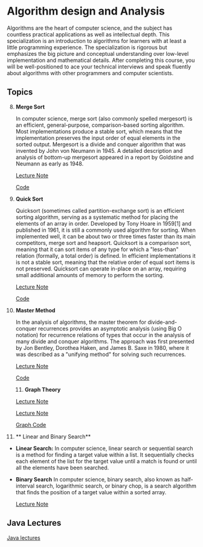 # Algorithm design and Analysis 

Algorithms are the heart of computer science, and the subject has countless practical applications as well as intellectual depth. This specialization is an introduction to algorithms for learners with at least a little programming experience. The specialization is rigorous but emphasizes the big picture and conceptual understanding over low-level implementation and mathematical details. After completing this course, you will be well-positioned to ace your technical interviews and speak fluently about algorithms with other programmers and computer scientists.


## Topics

08. **Merge Sort**

	In computer science, merge sort (also commonly spelled mergesort) is an efficient, general-purpose, comparison-based sorting algorithm. Most implementations produce a stable sort, which means that the implementation preserves the input order of equal elements in the sorted output. Mergesort is a divide and conquer algorithm that was invented by John von Neumann in 1945. A detailed description and analysis of bottom-up mergesort appeared in a report by Goldstine and Neumann as early as 1948.

	[Lecture Note](Lecture/08/l)
	
	[Code](Lecture/08/e)

09. **Quick Sort**

	Quicksort (sometimes called partition-exchange sort) is an efficient sorting algorithm, serving as a systematic method for placing the elements of an array in order. Developed by Tony Hoare in 1959[1] and published in 1961, it is still a commonly used algorithm for sorting. When implemented well, it can be about two or three times faster than its main competitors, merge sort and heapsort.
	Quicksort is a comparison sort, meaning that it can sort items of any type for which a "less-than" relation (formally, a total order) is defined. In efficient implementations it is not a stable sort, meaning that the relative order of equal sort items is not preserved. Quicksort can operate in-place on an array, requiring small additional amounts of memory to perform the sorting.

	[Lecture Note](Lecture/09/l)
	
	[Code](Lecture/09/e)

10. **Master Method**

	In the analysis of algorithms, the master theorem for divide-and-conquer recurrences provides an asymptotic analysis (using Big O notation) for recurrence relations of types that occur in the analysis of many divide and conquer algorithms. The approach was first presented by Jon Bentley, Dorothea Haken, and James B. Saxe in 1980, where it was described as a "unifying method" for solving such recurrences.

	[Lecture Note](Lecture/10/l)
	
	[Code](Lecture/10/e)


	11. **Graph Theory**

	

	[Lecture Note](Lecture/11/l.pdf)

	[Lecture Note](Lecture/11/l1.pdf)

	[Graph Code](practical/graph/)

13. ** Linear and Binary Search**

* **Linear Search:** In computer science, linear search or sequential search is a method for finding a target value within a list. It sequentially checks each element of the list for the target value until a match is found or until all the elements have been searched.

* **Binary Search** In computer science, binary search, also known as half-interval search, logarithmic search, or binary chop, is a search algorithm that finds the position of a target value within a sorted array.


	[Lecture Note](Lecture/13/13-Linear-Search-Binary-Search.pdf)

## Java Lectures

[Java lectures](java/)